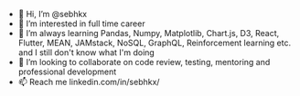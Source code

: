 - 👋 Hi, I’m @sebhkx
- 👀 I’m interested in full time career
- 🌱 I’m always learning Pandas, Numpy, Matplotlib, Chart.js, D3, React, Flutter, MEAN, JAMstack, NoSQL, GraphQL, Reinforcement learning etc. and I still don't know what I'm doing
- 💞️ I’m looking to collaborate on code review, testing, mentoring and professional development
- 📫 Reach me linkedin.com/in/sebhkx/

